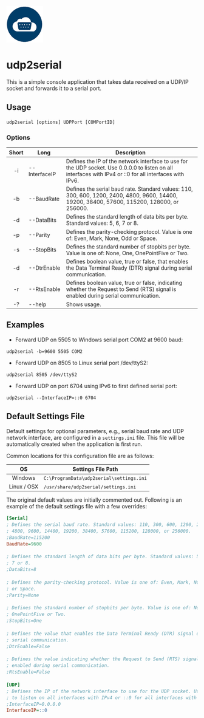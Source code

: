 [![udp2serial](udp2serial.png)](https://gridprotectionalliance.github.io/udp2serial/)

# udp2serial
This is a simple console application that takes data received on a UDP/IP socket and forwards it to a serial port.

## Usage
```shell
udp2serial [options] UDPPort [COMPortID]
```

### Options
| Short | &nbsp;&nbsp;&nbsp;&nbsp;&nbsp;&nbsp;Long&nbsp;&nbsp;&nbsp;&nbsp;&nbsp;&nbsp;&nbsp; | Description  |
|:-----:| ------------ |--------------|
|  -i  | --InterfaceIP | Defines the IP of the network interface to use for the UDP socket. Use 0.0.0.0 to listen on all interfaces with IPv4 or ::0 for all interfaces with IPv6. |
|  -b  | --BaudRate    | Defines the serial baud rate. Standard values: 110, 300, 600, 1200, 2400, 4800, 9600, 14400, 19200, 38400, 57600, 115200, 128000, or 256000. |
|  -d  | --DataBits    | Defines the standard length of data bits per byte. Standard values: 5, 6, 7 or 8. |
|  -p  | --Parity      | Defines the parity-checking protocol. Value is one of: Even, Mark, None, Odd or Space. |
|  -s  | --StopBits    | Defines the standard number of stopbits per byte. Value is one of: None, One, OnePointFive or Two. |
|  -d  | --DtrEnable   | Defines boolean value, true or false, that enables the Data Terminal Ready (DTR) signal during serial communication. |
|  -r  | --RtsEnable   | Defines boolean value, true or false, indicating whether the Request to Send (RTS) signal is enabled during serial communication. |
|  -?  | --help        | Shows usage. |

## Examples
* Forward UDP on 5505 to Windows serial port COM2 at 9600 baud:
```shell
udp2serial -b=9600 5505 COM2
```
* Forward UDP on 8505 to Linux serial port /dev/ttyS2:
```shell
udp2serial 8505 /dev/ttyS2
```
* Forward UDP on port 6704 using IPv6 to first defined serial port:
```shell
udp2serial --InterfaceIP=::0 6704
```

## Default Settings File
Default settings for optional parameters, e.g., serial baud rate and UDP network interface, are configured in a `settings.ini` file. This file will be automatically created when the application is first run.

Common locations for this configuration file are as follows:

|      OS     | Settings File Path                       |
|:-----------:|------------------------------------------|
|   Windows   | `C:\ProgramData\udp2serial\settings.ini` |
| Linux / OSX | `/usr/share/udp2serial/settings.ini`     |

The original default values are initially commented out. Following is an example of the default settings file with a few overrides:

```ini
[Serial]
; Defines the serial baud rate. Standard values: 110, 300, 600, 1200, 2400,
; 4800, 9600, 14400, 19200, 38400, 57600, 115200, 128000, or 256000.
;BaudRate=115200
BaudRate=9600

; Defines the standard length of data bits per byte. Standard values: 5, 6,
; 7 or 8.
;DataBits=8

; Defines the parity-checking protocol. Value is one of: Even, Mark, None, Odd
; or Space.
;Parity=None

; Defines the standard number of stopbits per byte. Value is one of: None, One,
; OnePointFive or Two.
;StopBits=One

; Defines the value that enables the Data Terminal Ready (DTR) signal during
; serial communication.
;DtrEnable=False

; Defines the value indicating whether the Request to Send (RTS) signal is
; enabled during serial communication.
;RtsEnable=False

[UDP]
; Defines the IP of the network interface to use for the UDP socket. Use 0.0.0.0
; to listen on all interfaces with IPv4 or ::0 for all interfaces with IPv6.
;InterfaceIP=0.0.0.0
InterfaceIP=::0
```
